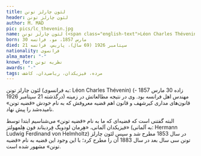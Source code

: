 ```yaml
---
title: لئون چارلز تونن
header: لئون چارلز تونن
author: M. MAD
pic: pics/lc_thevenin.jpg
name: لئون چارلز تونن (<span class="english-text">Léon Charles Thévenin</span>)
born: 30 مارس 1857، مو، فرانسه
died: 21 سپتامبر 1926 (69 سال)، پاریس، فرانسه
nationality: فرانسوی
alma_mater: "-"
known_for: نظریه تونن
awards: "-"
tags: مرده، فیزیکدان، ریاضی‌دان، کاشف
---
```

<p>
لئون چارلز تونن (به فرانسوی:
<span class="english-text">Léon Charles Thévenin</span>)
(زاده 30 مارس 1857 - درگذشته 21 سپتامبر 1926) مهندس اهل فرانسه بود. وی در
نتیجه مطالعاتش در زمینه قانون‌های مداری کیرشهف و قانون اهم قضیه معروفش که به
نام خودش «قضیه تونن» نامیده‌شد را پیش نهاد. 
</p>
<p>
البته گفتنی است که قضیه‌ای که ما به نام «قضیه تونن» می‌شناسیم ابتدا توسط
فیزیکدان آلمانی، «هِرمان لودویگ فِردیناند فون هِلمهولتز» (به آلمانی:
<span class="english-text">Hermann Ludwig Ferdinand von Helmholtz</span>)
در سال 1853 مطرح شد و سپس لئون چارلز تونن سی سال بعد در سال 1883 آن را مطرح
کرد؛ با این وجود این قضیه به نام «قضیه تونن» مشهور شده است.
</p>
